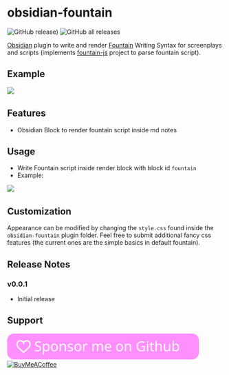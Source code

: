 # obsidian-fountain
![GitHub release)](https://img.shields.io/github/v/release/Darakah/obsidian-fountain)
![GitHub all releases](https://img.shields.io/github/downloads/Darakah/obsidian-fountain/total)

[Obsidian](https://obsidian.md/) plugin to write and render [Fountain](https://fountain.io/) Writing Syntax for screenplays and scripts (implements [fountain-js](https://github.com/mattdaly/Fountain.js) project to parse fountain script).

## Example

<img src="https://raw.githubusercontent.com/Darakah/obsidian-fountain/main/images/Example_1.png"/>

## Features
- Obsidian Block to render fountain script inside md notes

## Usage
- Write Fountain script inside render block with block id `fountain`
- Example:

<img src="https://raw.githubusercontent.com/Darakah/obsidian-fountain/main/images/Example_2.png"/>

## Customization 
Appearance can be modified by changing the `style.css` found inside the `obsidian-fountain` plugin folder. Feel free to submit additional fancy css features (the current ones are the simple basics in default fountain).

## Release Notes

### v0.0.1
- Initial release


## Support

[![Github Sponsorship](https://raw.githubusercontent.com/Darakah/Darakah/e0fe245eaef23cb4a5f19fe9a09a9df0c0cdc8e1/icons/github_sponsor_btn.svg)](https://github.com/sponsors/Darakah) [<img src="https://cdn.buymeacoffee.com/buttons/v2/default-yellow.png" alt="BuyMeACoffee" width="100">](https://www.buymeacoffee.com/darakah)
